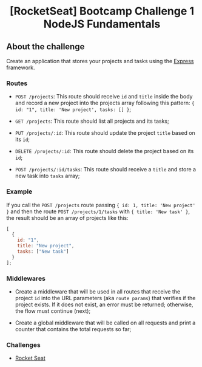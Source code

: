 <h1 align="center">
  [RocketSeat] Bootcamp Challenge 1<br/>NodeJS Fundamentals
</h1>

## About the challenge

Create an application that stores your projects and tasks using the [Express](https://expressjs.com/pt-br/) framework.

### Routes

- `POST /projects`: This route should receive `id` and `title` inside the body and record a new project into the projects array following this pattern: `{ id: "1", title: 'New project', tasks: [] }`;

- `GET /projects`: This route should list all projects and its tasks;

- `PUT /projects/:id`: This route should update the project `title` based on its `id`;

- `DELETE /projects/:id`: This route should delete the project based on its `id`;

- `POST /projects/:id/tasks`: This route should receive a `title` and store a new task into `tasks` array;

### Example

If you call the `POST /projects` route passing `{ id: 1, title: 'New project' }` and then the route `POST /projects/1/tasks` with `{ title: 'New task' }`, the result should be an array of projects like this:

```js
[
  {
    id: "1",
    title: "New project",
    tasks: ["New task"]
  }
];
```

### Middlewares

- Create a middleware that will be used in all routes that receive the project `id` into the URL parameters (aka `route params`) that verifies if the project exists. If it does not exist, an error must be returned; otherwise, the flow must continue (next);

- Create a global middleware that will be called on all requests and print a counter that contains the total requests so far;

### Challenges

- [Rocket Seat](https://github.com/Rocketseat/bootcamp-gostack-desafio-01/blob/master/README.md)
